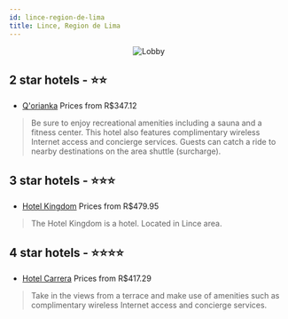 ```yaml
---
id: lince-region-de-lima
title: Lince, Region de Lima
---
```


<center><img src="https://i.travelapi.com/hotels/2000000/1780000/1774000/1773941/0a58f1dd_z.jpg" alt="Lobby" /></center>


##  2 star hotels - ⭐️⭐️

-    [Q'orianka](https://us.hurb.com/hotels/lince/q-orianka-JNP-JP955956?cmp=18055) Prices from R$347.12
   > Be sure to enjoy recreational amenities including a sauna and a fitness center. This hotel also features complimentary wireless Internet access and concierge services. Guests can catch a ride to nearby destinations on the area shuttle (surcharge).

##  3 star hotels - ⭐️⭐️⭐️

-    [Hotel Kingdom](https://us.hurb.com/hotels/lince/hotel-kingdom-JNP-JP886891?cmp=18055) Prices from R$479.95
   > The Hotel Kingdom is a hotel. Located in Lince area.

##  4 star hotels - ⭐️⭐️⭐️⭐️

-    [Hotel Carrera](https://us.hurb.com/hotels/lince/hotel-carrera-JNP-JP00405D?cmp=18055) Prices from R$417.29
   > Take in the views from a terrace and make use of amenities such as complimentary wireless Internet access and concierge services.
